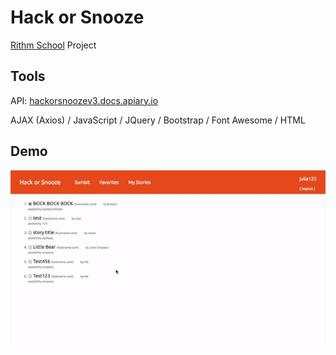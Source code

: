 # Hack or Snooze
[Rithm School](https://www.rithmschool.com/) Project

## Tools
API: [hackorsnoozev3.docs.apiary.io](https://hackorsnoozev3.docs.apiary.io/#)

AJAX (Axios) / JavaScript / JQuery / Bootstrap / Font Awesome / HTML

## Demo
![Hack Or Snooze Demo](https://github.com/juliahowes124/HackOrSnooze/blob/main/HackOrSnooze.gif)

